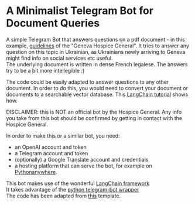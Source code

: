 # A Minimalist Telegram Bot for Document Queries

A simple Telegram Bot that answers questions on  a pdf document - in this example, [guidelines](https://www.hospicegeneral.ch/sites/default/files/Directives_version_validee_DSE.pdf) of the "Geneva Hospice General". It tries to answer any question on this topic in Ukrainian, as Ukrainians newly arriving to Geneva might find info on social services etc useful.  
The underlying document is written in dense French legalese. The answers try to be a bit more intellegible :)     

The code could be easily adapted to answer questions to any other document. In order to do this, you would need to convert your document or documents to a searchable vector database. This [LangChain tutorial](https://python.langchain.com/en/latest/modules/indexes/vectorstores/examples/chroma.html) shows how. 

DISCLAIMER: this is NOT an official bot by the Hospice General. Any info you take from this bot should be confirmed by getting in contact with the Hospice General. 

In order to make this or a similar bot, you need:
- an OpenAI account and token
- a Telegram account and token
- (optionally) a Google Translate account and credentials
- a hosting platform that can serve the bot, for example on [Pythonanywhere](https:www.pythonanywhere.com).

This bot makes use of the wonderful  [LangChain framework](https://python.langchain.com/en/latest/index.html)   
It takes advantage of the [python telegram-bot wrapper](https://github.com/python-telegram-bot/python-telegram-bot)   
The code has been adapted from [this](https://github.com/python-telegram-bot/python-telegram-bot/blob/master/examples/echobot.py) template.





